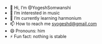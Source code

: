 - 👋 Hi, I’m @YogeshSomwanshi
- 👀 I’m interested in music
- 🌱 I’m currently learning harmonium
- 📫 How to reach me syogeshd@gmail.com
- 😄 Pronouns: him
- ⚡ Fun fact: nothing is stable

<!---
YogeshSomwanshi/YogeshSomwanshi is a ✨ special ✨ repository because its `README.md` (this file) appears on your GitHub profile.
You can click the Preview link to take a look at your changes.
--->
